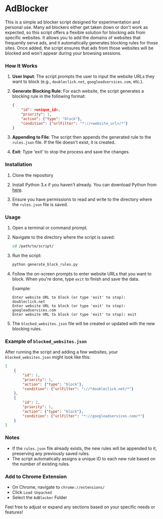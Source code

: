 # AdBlocker
This is a simple ad blocker script designed for experimentation and personal use. Many ad blockers either get taken down or don't work as expected, so this script offers a flexible solution for blocking ads from specific websites. It allows you to add the domains of websites that frequently serve ads, and it automatically generates blocking rules for those sites. Once added, the script ensures that ads from those websites will be blocked and won't appear during your browsing sessions.

### How It Works
1. **User Input**: The script prompts the user to input the website URLs they want to block (e.g., `doubleclick.net`, `googleadservices.com`, etc.).
2. **Generate Blocking Rule**: For each website, the script generates a blocking rule in the following format:
   ```json
   {
       "id": <unique_id>,
       "priority": 1,
       "action": {"type": "block"},
       "condition": {"urlFilter": "*://<website_url>/*"}
   }
   ```
3. **Appending to File**: The script then appends the generated rule to the `rules.json` file. If the file doesn't exist, it is created.

4. **Exit**: Type 'exit' to stop the process and save the changes.

### Installation
1. Clone the repository 

2. Install Python 3.x if you haven't already. You can download Python from [here](https://www.python.org/downloads/).

3. Ensure you have permissions to read and write to the directory where the `rules.json` file is saved.

### Usage
1. Open a terminal or command prompt.

2. Navigate to the directory where the script is saved:
   ```bash
   cd /path/to/script/
   ```

3. Run the script:
   ```bash
   python generate_block_rules.py
   ```

4. Follow the on-screen prompts to enter website URLs that you want to block. When you're done, type `exit` to finish and save the data.

   Example:
   ```
   Enter website URL to block (or type 'exit' to stop): doubleclick.net
   Enter website URL to block (or type 'exit' to stop): googleadservices.com
   Enter website URL to block (or type 'exit' to stop): exit
   ```

5. The `blocked_websites.json` file will be created or updated with the new blocking rules.

### Example of `blocked_websites.json`
After running the script and adding a few websites, your `blocked_websites.json` might look like this:

```json
[
    {
        "id": 1,
        "priority": 1,
        "action": {"type": "block"},
        "condition": {"urlFilter": "://*doubleclick.net/*"}
    },
    {
        "id": 2,
        "priority": 1,
        "action": {"type": "block"},
        "condition": {"urlFilter": "*://googleadservices.com/*"}
    }
]
```

### Notes
- If the `rules.json` file already exists, the new rules will be appended to it, preserving any previously saved rules.
- The script automatically assigns a unique ID to each new rule based on the number of existing rules.

### Add to Chrome Extension
- On Chrome, navigate to `chrome://extensions/`
- Click `Load Unpacked`
- Select the `AdBlocker` Folder 


Feel free to adjust or expand any sections based on your specific needs or features!
